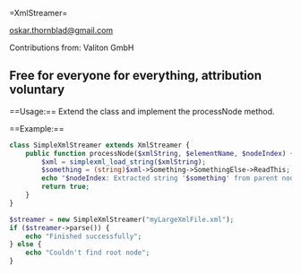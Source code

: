 =XmlStreamer=

oskar.thornblad@gmail.com

Contributions from: Valiton GmbH

Free for everyone for everything, attribution voluntary
------

==Usage:==
Extend the class and implement the processNode method.

==Example:==
```php
class SimpleXmlStreamer extends XmlStreamer {
	public function processNode($xmlString, $elementName, $nodeIndex) {
		$xml = simplexml_load_string($xmlString);
		$something = (string)$xml->Something->SomethingElse->ReadThis;
		echo "$nodeIndex: Extracted string '$something' from parent node '$elementName'\n";		
		return true;
	}
}

$streamer = new SimpleXmlStreamer("myLargeXmlFile.xml");
if ($streamer->parse()) {
	echo "Finished successfully";
} else {
	echo "Couldn't find root node";
}
```
